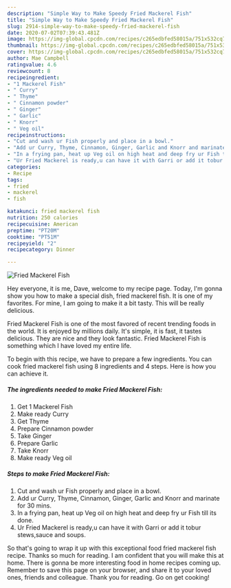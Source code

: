 ```yaml
---
description: "Simple Way to Make Speedy Fried Mackerel Fish"
title: "Simple Way to Make Speedy Fried Mackerel Fish"
slug: 2914-simple-way-to-make-speedy-fried-mackerel-fish
date: 2020-07-02T07:39:43.481Z
image: https://img-global.cpcdn.com/recipes/c265edbfed58015a/751x532cq70/fried-mackerel-fish-recipe-main-photo.jpg
thumbnail: https://img-global.cpcdn.com/recipes/c265edbfed58015a/751x532cq70/fried-mackerel-fish-recipe-main-photo.jpg
cover: https://img-global.cpcdn.com/recipes/c265edbfed58015a/751x532cq70/fried-mackerel-fish-recipe-main-photo.jpg
author: Mae Campbell
ratingvalue: 4.6
reviewcount: 8
recipeingredient:
- "1 Mackerel Fish"
- " Curry"
- " Thyme"
- " Cinnamon powder"
- " Ginger"
- " Garlic"
- " Knorr"
- " Veg oil"
recipeinstructions:
- "Cut and wash ur Fish properly and place in a bowl."
- "Add ur Curry, Thyme, Cinnamon, Ginger, Garlic and Knorr and marinate for 30 mins."
- "In a frying pan, heat up Veg oil on high heat and deep fry ur Fish till its done."
- "Ur Fried Mackerel is ready,u can have it with Garri or add it tobur stews,sauce and soups."
categories:
- Recipe
tags:
- fried
- mackerel
- fish

katakunci: fried mackerel fish 
nutrition: 250 calories
recipecuisine: American
preptime: "PT20M"
cooktime: "PT51M"
recipeyield: "2"
recipecategory: Dinner

---
```



![Fried Mackerel Fish](https://img-global.cpcdn.com/recipes/c265edbfed58015a/751x532cq70/fried-mackerel-fish-recipe-main-photo.jpg)

Hey everyone, it is me, Dave, welcome to my recipe page. Today, I'm gonna show you how to make a special dish, fried mackerel fish. It is one of my favorites. For mine, I am going to make it a bit tasty. This will be really delicious.

Fried Mackerel Fish is one of the most favored of recent trending foods in the world. It is enjoyed by millions daily. It's simple, it is fast, it tastes delicious. They are nice and they look fantastic. Fried Mackerel Fish is something which I have loved my entire life.




To begin with this recipe, we have to prepare a few ingredients. You can cook fried mackerel fish using 8 ingredients and 4 steps. Here is how you can achieve it.

<!--inarticleads1-->

##### The ingredients needed to make Fried Mackerel Fish:

1. Get 1 Mackerel Fish
1. Make ready  Curry
1. Get  Thyme
1. Prepare  Cinnamon powder
1. Take  Ginger
1. Prepare  Garlic
1. Take  Knorr
1. Make ready  Veg oil




<!--inarticleads2-->

##### Steps to make Fried Mackerel Fish:

1. Cut and wash ur Fish properly and place in a bowl.
1. Add ur Curry, Thyme, Cinnamon, Ginger, Garlic and Knorr and marinate for 30 mins.
1. In a frying pan, heat up Veg oil on high heat and deep fry ur Fish till its done.
1. Ur Fried Mackerel is ready,u can have it with Garri or add it tobur stews,sauce and soups.




So that's going to wrap it up with this exceptional food fried mackerel fish recipe. Thanks so much for reading. I am confident that you will make this at home. There is gonna be more interesting food in home recipes coming up. Remember to save this page on your browser, and share it to your loved ones, friends and colleague. Thank you for reading. Go on get cooking!
